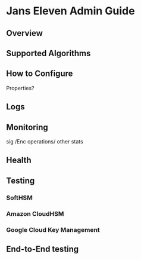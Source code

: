 # Jans Eleven Admin Guide

## Overview

## Supported Algorithms

## How to Configure
 Properties?
 
## Logs

## Monitoring
 sig /Enc operations/ other stats

## Health

## Testing

### SoftHSM

### Amazon CloudHSM

### Google Cloud Key Management

## End-to-End testing 
